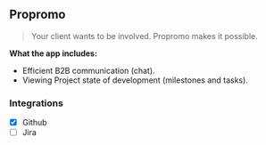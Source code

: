 ## Propromo

> Your client wants to be involved. Propromo makes it possible.

**What the app includes:**
* Efficient B2B communication (chat).
* Viewing Project state of development (milestones and tasks).

### Integrations
* [x] Github
* [ ] Jira
